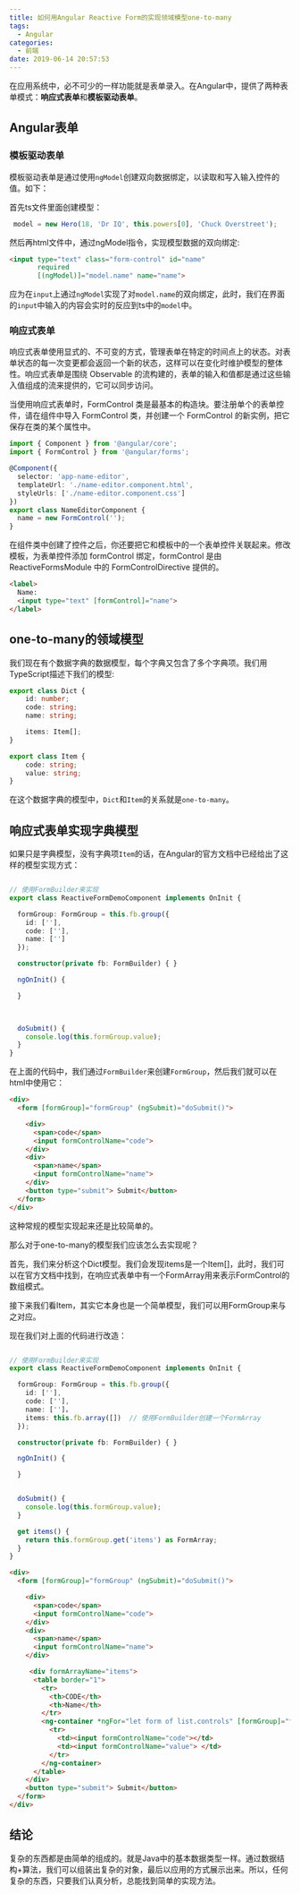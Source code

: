 ```yaml
---
title: 如何用Angular Reactive Form的实现领域模型one-to-many
tags:
  - Angular
categories:
  - 前端
date: 2019-06-14 20:57:53
---
```



在应用系统中，必不可少的一样功能就是表单录入。在Angular中，提供了两种表单模式：**响应式表单**和**模板驱动表单**。


## Angular表单

### 模板驱动表单

模板驱动表单是通过使用`ngModel`创建双向数据绑定，以读取和写入输入控件的值。如下：

首先ts文件里面创建模型：
```typescript
 model = new Hero(18, 'Dr IQ', this.powers[0], 'Chuck Overstreet');
```

然后再html文件中，通过ngModel指令，实现模型数据的双向绑定:

```html
<input type="text" class="form-control" id="name"
       required
       [(ngModel)]="model.name" name="name">
```

应为在`input`上通过`ngModel`实现了对`model.name`的双向绑定，此时，我们在界面的`input`中输入的内容会实时的反应到ts中的`model`中。

### 响应式表单

响应式表单使用显式的、不可变的方式，管理表单在特定的时间点上的状态。对表单状态的每一次变更都会返回一个新的状态，这样可以在变化时维护模型的整体性。响应式表单是围绕 Observable 的流构建的，表单的输入和值都是通过这些输入值组成的流来提供的，它可以同步访问。

当使用响应式表单时，FormControl 类是最基本的构造块。要注册单个的表单控件，请在组件中导入 FormControl 类，并创建一个 FormControl 的新实例，把它保存在类的某个属性中。

```typescript
import { Component } from '@angular/core';
import { FormControl } from '@angular/forms';

@Component({
  selector: 'app-name-editor',
  templateUrl: './name-editor.component.html',
  styleUrls: ['./name-editor.component.css']
})
export class NameEditorComponent {
  name = new FormControl('');
}
```

在组件类中创建了控件之后，你还要把它和模板中的一个表单控件关联起来。修改模板，为表单控件添加 formControl 绑定，formControl 是由 ReactiveFormsModule 中的 FormControlDirective 提供的。

```html
<label>
  Name:
  <input type="text" [formControl]="name">
</label>
```

## one-to-many的领域模型

我们现在有个数据字典的数据模型，每个字典又包含了多个字典项。我们用TypeScript描述下我们的模型:
```typescript
export class Dict {
    id: number;
    code: string;
    name: string;

    items: Item[];
}

export class Item {
    code: string;
    value: string;
}

```
在这个数据字典的模型中，`Dict`和`Item`的关系就是`one-to-many`。

## 响应式表单实现字典模型

如果只是字典模型，没有字典项`Item`的话，在Angular的官方文档中已经给出了这样的模型实现方式：

```typescript

// 使用FormBuilder来实现
export class ReactiveFormDemoComponent implements OnInit {

  formGroup: FormGroup = this.fb.group({
    id: [''],
    code: [''],
    name: ['']
  });

  constructor(private fb: FormBuilder) { }

  ngOnInit() {

  }

 

  doSubmit() {
    console.log(this.formGroup.value);
  }
}
```
在上面的代码中，我们通过`FormBuilder`来创建`FormGroup`，然后我们就可以在html中使用它：

```html
<div>
  <form [formGroup]="formGroup" (ngSubmit)="doSubmit()">

    <div>
      <span>code</span>
      <input formControlName="code">
    </div>
    <div>
      <span>name</span>
      <input formControlName="name">
    </div>
    <button type="submit"> Submit</button>
  </form>
</div>

```
这种常规的模型实现起来还是比较简单的。

那么对于one-to-many的模型我们应该怎么去实现呢？

首先，我们来分析这个Dict模型。我们会发现items是一个Item[]，此时，我们可以在官方文档中找到，在响应式表单中有一个FormArray用来表示FormControl的数组模式。

接下来我们看Item，其实它本身也是一个简单模型，我们可以用FormGroup来与之对应。

现在我们对上面的代码进行改造：

```typescript

// 使用FormBuilder来实现
export class ReactiveFormDemoComponent implements OnInit {

  formGroup: FormGroup = this.fb.group({
    id: [''],
    code: [''],
    name: ['']，
    items: this.fb.array([])  // 使用FormBuilder创建一个FormArray
  });

  constructor(private fb: FormBuilder) { }

  ngOnInit() {

  }


  doSubmit() {
    console.log(this.formGroup.value);
  }

  get items() {
    return this.formGroup.get('items') as FormArray;
  }
}
```

```html
<div>
  <form [formGroup]="formGroup" (ngSubmit)="doSubmit()">

    <div>
      <span>code</span>
      <input formControlName="code">
    </div>
    <div>
      <span>name</span>
      <input formControlName="name">
    </div>

     <div formArrayName="items">
      <table border="1">
        <tr>
          <th>CODE</th>
          <th>Name</th>
        </tr>
        <ng-container *ngFor="let form of list.controls" [formGroup]="form">
          <tr>
            <td><input formControlName="code"></td>
            <td><input formControlName="value"> </td>
          </tr>
        </ng-container>
      </table>
    </div>
    <button type="submit"> Submit</button>
  </form>
</div>

```
## 结论
复杂的东西都是由简单的组成的。就是Java中的基本数据类型一样。通过数据结构+算法，我们可以组装出复杂的对象，最后以应用的方式展示出来。所以，任何复杂的东西，只要我们认真分析，总能找到简单的实现方法。
